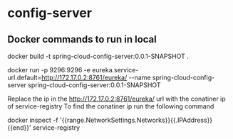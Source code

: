 # config-server
Docker commands to run in local
-----------------------------

docker build -t spring-cloud-config-server:0.0.1-SNAPSHOT .

docker run -p 9296:9296 -e eureka.service-url.default=http://172.17.0.2:8761/eureka/  --name spring-cloud-config-server spring-cloud-config-server:0.0.1-SNAPSHOT

Replace the ip in the http://172.17.0.2:8761/eureka/ url with the conatiner ip of service-registry
To find the conatiner ip run the following command 

docker inspect -f '{{range.NetworkSettings.Networks}}{{.IPAddress}}{{end}}' service-registry
